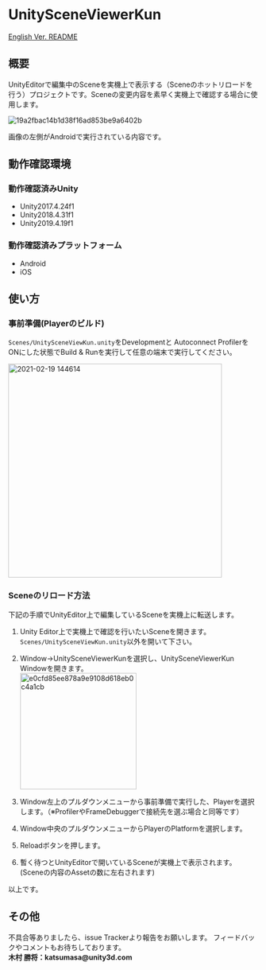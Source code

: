 # UnitySceneViewerKun

[English Ver. README](Documentation~/UnitySceneViewerKun.md)

## 概要

UnityEditorで編集中のSceneを実機上で表示する（Sceneのホットリロードを行う）プロジェクトです。Sceneの変更内容を素早く実機上で確認する場合に使用します。

![19a2fbac14b1d38f16ad853be9a6402b](https://user-images.githubusercontent.com/29646672/137443854-7a37ff5e-3d0d-4524-9011-2c6a666daceb.gif)

画像の左側がAndroidで実行されている内容です。

## 動作確認環境

### 動作確認済みUnity

- Unity2017.4.24f1
- Unity2018.4.31f1
- Unity2019.4.19f1

### 動作確認済みプラットフォーム

- Android
- iOS

## 使い方

### 事前準備(Playerのビルド)

`Scenes/UnitySceneViewKun.unity`をDevelopmentと Autoconnect ProfilerをONにした状態でBuild & Runを実行して任意の端末で実行してください。

<img width="430" alt="2021-02-19 144614" src="https://user-images.githubusercontent.com/29646672/137443916-4dd655ec-e675-41be-8c20-baf4c9aad2fe.png">


### Sceneのリロード方法

下記の手順でUnityEditor上で編集しているSceneを実機上に転送します。

1. Unity Editor上で実機上で確認を行いたいSceneを開きます。`Scenes/UnitySceneViewKun.unity`以外を開いて下さい。</br>
2. Window->UnitySceneViewerKunを選択し、UnitySceneViewerKun Windowを開きます。<br/>
   <img width="234" alt="e0cfd85ee878a9e9108d618eb0c4a1cb" src="https://user-images.githubusercontent.com/29646672/137443973-c75b969f-0a01-4fce-bcbe-93f80e857374.png">

3. Window左上のプルダウンメニューから事前準備で実行した、Playerを選択します。（※ProfilerやFrameDebuggerで接続先を選ぶ場合と同等です）
4. Window中央のプルダウンメニューからPlayerのPlatformを選択します。
5. Reloadボタンを押します。
6. 暫く待つとUnityEditorで開いているSceneが実機上で表示されます。(Sceneの内容のAssetの数に左右されます)

以上です。

## その他

不具合等ありましたら、issue Trackerより報告をお願いします。
フィードバックやコメントもお待ちしております。</br>
__木村 勝将：katsumasa@unity3d.com__


